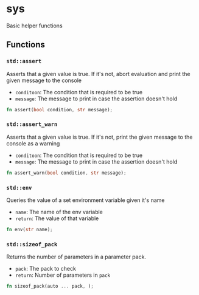 # sys
Basic helper functions


## Functions

### `std::assert`

Asserts that a given value is true. If it's not, abort evaluation and print the given message to the console
- `conditoon`: The condition that is required to be true
- `message`: The message to print in case the assertion doesn't hold


```rust
fn assert(bool condition, str message);
```

### `std::assert_warn`

Asserts that a given value is true. If it's not, print the given message to the console as a warning
- `conditoon`: The condition that is required to be true
- `message`: The message to print in case the assertion doesn't hold


```rust
fn assert_warn(bool condition, str message);
```

### `std::env`

Queries the value of a set environment variable given it's name
- `name`: The name of the env variable
- `return`: The value of that variable


```rust
fn env(str name);
```

### `std::sizeof_pack`

Returns the number of parameters in a parameter pack.
- `pack`: The pack to check
- `return`: Number of parameters in `pack`


```rust
fn sizeof_pack(auto ... pack, );
```


